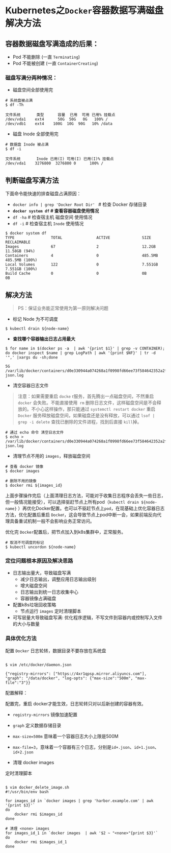 # Kubernetes之`Docker`容器数据写满磁盘解决方法

## 容器数据磁盘写满造成的后果：

* Pod 不能删除 (一直 `Terminating`)
* Pod 不能被创建 (一直 `ContainerCreating`)

### 磁盘写满分两种情况：

* 磁盘空间全部使用完

```
# 系统盘被占满
$ df -Th

文件系统       类型      容量  已用  可用 已用% 挂载点
/dev/vda1    ext4      50G  50G   0G   100% /
/dev/vdb1    ext4    100G  10G  90G   10% /data
```

* 磁盘 Inode 全部使用完

```
# 数据盘 Inode 被占满
$ df -i

文件系统       Inode 已用(I) 可用(I) 已用(I)% 挂载点
/dev/vda1    3276800  3276800 0      100% /
```

## 判断磁盘写满方法

下面命令能快速的排查磁盘占满原因：

* `docker info | grep 'Docker Root Dir' ` # 检查 Docker 存储目录
* **`docker system df` # 查看容器磁盘使用情况**
* `df -ha` # 检查宿主机 磁盘空间 使用情况
* `df -i` # 检查宿主机 `Inode` 使用情况

```
$ docker system df
TYPE                TOTAL               ACTIVE              SIZE                RECLAIMABLE
Images              67                  2                   12.2GB              11.58GB (94%)
Containers          4                   0                   485.5MB             485.5MB (100%)
Local Volumes       122                 0                   7.551GB             7.551GB (100%)
Build Cache         0                   0                   0B                  0B
```

## 解决方法

> PS：保证业务能正常使用为第一原则解决问题

* 标记 Node 为不可调度

```
$ kubectl drain ${node-name}
```

* **查找哪个容器输出日志占用最大**

```
$ for name in $(docker ps -a  | awk '{print $1}' | grep -v CONTAINER); do docker inspect $name | grep LogPath | awk '{print $NF}' | tr -d '",' |xargs du -sh;done

5G	/var/lib/docker/containers/d0e330944a074268a1f0998fd66ee73f584642352a2fe77304c1fa49b819893a/d0e330944a074268a1f0998fd66ee73f584642352a2fe77304c1fa49b819893a-json.log
```

* 清空容器日志文件

> 注意：如果需要重启 `docke` r服务，首先腾出一点磁盘空间，不然重启 `docker` 会失败。不能直接使用` rm` 删除日志文件，这样磁盘空间是不会释放的。不小心这样操作，那只能通过 `systemctl restart docker` 重启 `Docker` 服务释放磁盘空间，如果磁盘还是没有释放，可以通过 `lsof | grep -i delete` 查找已删除的文件进程，找到后直接 `kill`掉。

```
# 通过 echo 命令 清空日志文件
$ echo > /var/lib/docker/containers/d0e330944a074268a1f0998fd66ee73f584642352a2fe77304c1fa49b819893a/d0e330944a074268a1f0998fd66ee73f584642352a2fe77304c1fa49b819893a-json.log
```

* 清理节点不用的 `images`，释放磁盘空间

```
# 查看 docker 镜像
$ docker images

# 删除不用的镜像
$ docker rmi ${images_id}
```

上面步骤操作完后（上面清理日志方法，可能对于收集日志程序会丢失一些日志，但一般情况能接受），可以选择驱赶节点上所有pod（`kubectl drain ${node-name}` ）再优化Docker配置。也可以不驱赶节点上`pod`，在现基础上优化容器日志方法，优化配置后重启 `Docke`r，这会导致节点上pod中断一会，如果前端反向代理具备重试机制一般不会影响业务正常访问。

优化完 `Docker`配置后，把节点加入到k8s集群中，正常服务。

```
# 取消不可调度的标记
$ kubectl uncordon ${node-name}
```

### 定位问题根本原因及解决思路

* 日志输出量大，导致磁盘写满
	* 减少日志输出，调整应用日志输出级别
	* 增大磁盘空间
	* 日志输出到统一日志收集中心
	* 容器镜像占满磁盘
* 配置k8s垃圾回收策略
	* 节点运行 `images` 定时清理脚本
* 可写层量大导致磁盘写满: 优化程序逻辑，不写文件到容器内或控制写入文件的大小与数量

### 具体优化方法

配置 `Docker` 日志轮转，数据目录不要存放在系统盘

```

$ vim /etc/docker/daemon.json

{"registry-mirrors": ["https://4xr1qpsp.mirror.aliyuncs.com"], "graph": "/data/docker", "log-opts": {"max-size":"500m", "max-file":"3"}}
```

配置解释：

配置完，重启 docker才能生效，日志轮转只对以后新创建的容器有效。

* `registry-mirrors` 镜像加速配置
* `graph` 定义数据存储目录
* `max-size=500m` 意味着一个容器日志大小上限是500M
* `max-file=3`，意味着一个容器有三个日志，分别是`id+.json`、`id+1.json`、`id+2.json`


* 清理 docker images

定时清理脚本

```

$ vim docker_delete_image.sh
#!/usr/bin/env bash

for images_id in `docker images | grep 'harbor.example.com' | awk '{print $3}'`
do
    docker rmi $images_id
done

# 清理 <none> images
for images_id_1 in `docker images  | awk '$2 ~ "<none>"{print $3}'`
do
    docker rmi $images_id_1
done
```